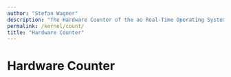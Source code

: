 ```yaml
---
author: "Stefan Wagner"
description: "The Hardware Counter of the ao Real-Time Operating System (RTOS)."
permalink: /kernel/count/
title: "Hardware Counter"
---
```


# Hardware Counter
